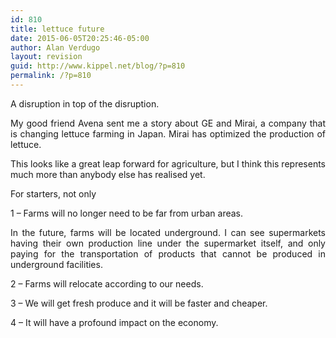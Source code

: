 ```yaml
---
id: 810
title: lettuce future
date: 2015-06-05T20:25:46-05:00
author: Alan Verdugo
layout: revision
guid: http://www.kippel.net/blog/?p=810
permalink: /?p=810
---
```

<p style="text-align: justify;">
  A disruption in top of the disruption.
</p>

<p style="text-align: justify;">
  My good friend Avena sent me a story about GE and Mirai, a company that is changing lettuce farming in Japan. Mirai has optimized the production of lettuce.
</p>

<p style="text-align: justify;">
  This looks like a great leap forward for agriculture, but I think this represents much more than anybody else has realised yet.
</p>

<p style="text-align: justify;">
  For starters, not only
</p>

<p style="text-align: justify;">
  1 &#8211; Farms will no longer need to be far from urban areas.
</p>

<p style="text-align: justify;">
  In the future, farms will be located underground. I can see supermarkets having their own production line under the supermarket itself, and only paying for the transportation of products that cannot be produced in underground facilities.
</p>

<p style="text-align: justify;">
  2 &#8211; Farms will relocate according to our needs.
</p>

<p style="text-align: justify;">
  <p style="text-align: justify;">
    3 &#8211; We will get fresh produce and it will be faster and cheaper.
  </p>
  
  <p style="text-align: justify;">
    4 &#8211; It will have a profound impact on the economy.
  </p>